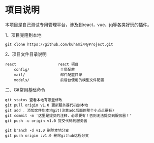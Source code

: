 项目说明
===============================

本项目是自己测试专用管理平台，涉及到react，vue，jq等各类好玩的插件。

1、项目克隆到本地
```
git clone https://github.com/kuhami/MyProject.git
```

2、项目文件目录说明
```
react                   react 项目
    config/              全局配置
    mail/                邮件配置目录
    models/              前后台使用的模型文件配置

```
二、Git常用基础命令
```
git status 查看本地有哪些修改
git pull origin v1.0 更新服务器代码到本地
git add . 添加文件到本地git(注意add后面的那个小点点要有)
git commit -m '这里是提交的注释，必须要有！否则无法提交到服务器！'
git push -u origin v1.0 提交代码到服务器

git branch -d v1.0 删除本地分支
git push origin :v1.0 删除github远程分支

 ```

